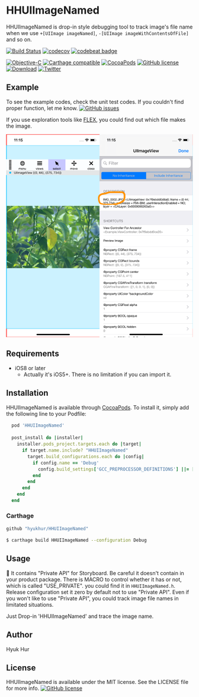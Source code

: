 # HHUIImageNamed

HHUIImageNamed is drop-in style debugging tool to track image's file name when we use `+[UIImage imageNamed]`, `-[UIImage imageWithContentsOfFile]` and so on.

[![Build Status](https://travis-ci.org/hyukhur/HHUIImageNamed.svg?branch=master)](https://travis-ci.org/hyukhur/HHUIImageNamed)
[![codecov](https://codecov.io/gh/hyukhur/HHUIImageNamed/branch/master/graph/badge.svg)](https://github.com/hyukhur/HHUIImageNamed)
[![codebeat badge](https://codebeat.co/badges/2fee3b88-f5d7-4e20-a454-ec5bc9520c09)](https://codebeat.co/projects/github-com-hyukhur-hhuiimagenamed-master)
<!--
[![Platform](https://cocoapod-badges.herokuapp.com/p/HHUIImageNamed/badge.png)](https://github.com/hyukhur/HHUIImageNamed/tree/master/HHUIImageNamed/Classes)
-->
[![Objective-C](https://img.shields.io/badge/Objective-C-green.svg?style=flat-square)](https://developer.apple.com)
[![Carthage compatible](https://img.shields.io/badge/Carthage-compatible-4BC51D.svg?style=flat)](https://github.com/Carthage/Carthage)
[![CocoaPods](https://img.shields.io/cocoapods/p/HHUIImageNamed.svg?style=flat-square)](https://cocoapods.org/pods/HHUIImageNamed)
[![GitHub license](https://img.shields.io/github/license/hyukhur/HHUIImageNamed.svg?style=flat-square)](https://github.com/hyukhur/HHUIImageNamed/blob/master/LICENSE)
[![Download](https://img.shields.io/cocoapods/dt/HHUIImageNamed.svg?style=flat-square)](http://cocoapods.org/pods/HHUIImageNamed)
[![Twitter](https://img.shields.io/twitter/url/https/github.com/hyukhur/HHUIImageNamed.svg?style=social&style=flat-square)](https://twitter.com/intent/tweet?text=Wow:&url=https%3A%2F%2Fgithub.com%2Fhyukhur%2FHHUIImageNamed)

## Example
To see the example codes, check the unit test codes.
If you couldn't find proper function, let me know. [![GitHub issues](https://img.shields.io/github/issues/hyukhur/HHUIImageNamed.svg?style=flat-square)](https://github.com/hyukhur/HHUIImageNamed/issues)

If you use exploration tools like [FLEX](https://github.com/Flipboard/FLEX), you could find out which file makes the image.

![Sample Image](ImageFileName.png)

## Requirements
* iOS8 or later
  * Actually it's iOS5+. There is no limitation if you can import it.

## Installation

HHUIImageNamed is available through [CocoaPods](http://cocoapods.org). To install it, simply add the following line to your Podfile:

```ruby
  pod 'HHUIImageNamed'
  
  post_install do |installer|
    installer.pods_project.targets.each do |target|
      if target.name.include? "HHUIImageNamed"
        target.build_configurations.each do |config|
          if config.name == 'Debug'
            config.build_settings['GCC_PREPROCESSOR_DEFINITIONS'] ||= ['$(inherited)', 'USE_PRIVATE=1']
          end
        end
      end
    end
  end
```

### Carthage

```ruby
github "hyukhur/HHUIImageNamed"
```
```bash
$ carthage build HHUIImageNamed --configuration Debug
```

## Usage
🚨 It contains "Private API" for Storyboard. Be careful it doesn't contain in your product package.
There is MACRO to control whether it has or not, which is called "USE_PRIVATE". you could find it in `HHUIImageNamed.h`.
Release configuration set it zero by default not to use "Private API".
Even if you won't like to use "Private API", you could track image file names in limitated situations.

Just Drop-in 'HHUIImageNamed' and trace the image name.

## Author

Hyuk Hur

## License

HHUIImageNamed is available under the MIT license. See the LICENSE file for more info.
[![GitHub license](https://img.shields.io/github/license/hyukhur/HHUIImageNamed.svg?style=flat-square)](https://github.com/hyukhur/HHUIImageNamed/blob/master/LICENSE)

